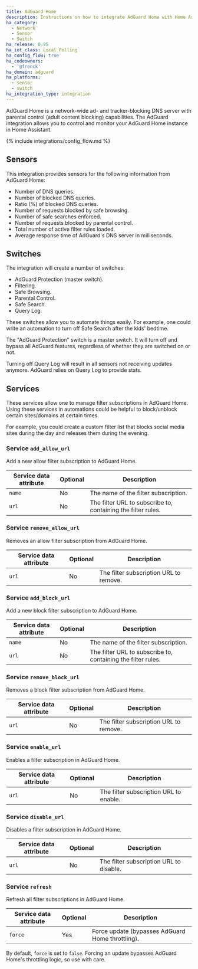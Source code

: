 ```yaml
---
title: AdGuard Home
description: Instructions on how to integrate AdGuard Home with Home Assistant.
ha_category:
  - Network
  - Sensor
  - Switch
ha_release: 0.95
ha_iot_class: Local Polling
ha_config_flow: true
ha_codeowners:
  - '@frenck'
ha_domain: adguard
ha_platforms:
  - sensor
  - switch
ha_integration_type: integration
---
```


AdGuard Home is a network-wide ad- and tracker-blocking DNS server with parental
control (adult content blocking) capabilities. The AdGuard integration allows
you to control and monitor your AdGuard Home instance in Home Assistant.

{% include integrations/config_flow.md %}

## Sensors

This integration provides sensors for the following information from AdGuard Home:

- Number of DNS queries.
- Number of blocked DNS queries.
- Ratio (%) of blocked DNS queries.
- Number of requests blocked by safe browsing.
- Number of safe searches enforced.
- Number of requests blocked by parental control.
- Total number of active filter rules loaded.
- Average response time of AdGuard's DNS server in milliseconds.

## Switches

The integration will create a number of switches:

- AdGuard Protection (master switch).
- Filtering.
- Safe Browsing.
- Parental Control.
- Safe Search.
- Query Log.

These switches allow you to automate things easily. For example, one could
write an automation to turn off Safe Search after the kids' bedtime.

The "AdGuard Protection" switch is a master switch. It will turn off and
bypass all AdGuard features, regardless of whether they are switched on or not.

<div class="note">
Turning off Query Log will result in all sensors not receiving updates anymore.
AdGuard relies on Query Log to provide stats.
</div>

## Services

These services allow one to manage filter subscriptions in AdGuard Home.
Using these services in automations could be helpful to block/unblock certain
sites/domains at certain times.

For example, you could create a custom filter list that blocks social media sites
during the day and releases them during the evening.

### Service `add_allow_url`

Add a new allow filter subscription to AdGuard Home.

| Service data attribute | Optional | Description                                                  |
| ---------------------- | -------- | ------------------------------------------------------------ |
| `name`                 | No       | The name of the filter subscription.                         |
| `url`                  | No       | The filter URL to subscribe to, containing the filter rules. |

### Service `remove_allow_url`

Removes an allow filter subscription from AdGuard Home.

| Service data attribute | Optional | Description                            |
| ---------------------- | -------- | -------------------------------------- |
| `url`                  | No       | The filter subscription URL to remove. |

### Service `add_block_url`

Add a new block filter subscription to AdGuard Home.

| Service data attribute | Optional | Description                                                  |
| ---------------------- | -------- | ------------------------------------------------------------ |
| `name`                 | No       | The name of the filter subscription.                         |
| `url`                  | No       | The filter URL to subscribe to, containing the filter rules. |

### Service `remove_block_url`

Removes a block filter subscription from AdGuard Home.

| Service data attribute | Optional | Description                            |
| ---------------------- | -------- | -------------------------------------- |
| `url`                  | No       | The filter subscription URL to remove. |

### Service `enable_url`

Enables a filter subscription in AdGuard Home.

| Service data attribute | Optional | Description                            |
| ---------------------- | -------- | -------------------------------------- |
| `url`                  | No       | The filter subscription URL to enable. |

### Service `disable_url`

Disables a filter subscription in AdGuard Home.

| Service data attribute | Optional | Description                             |
| ---------------------- | -------- | --------------------------------------- |
| `url`                  | No       | The filter subscription URL to disable. |

### Service `refresh`

Refresh all filter subscriptions in AdGuard Home.

| Service data attribute | Optional | Description                                       |
| ---------------------- | -------- | ------------------------------------------------- |
| `force`                | Yes      | Force update (bypasses AdGuard Home throttling).  |

By default, `force` is set to `false`. Forcing an update bypasses AdGuard Home's
throttling logic, so use with care.
